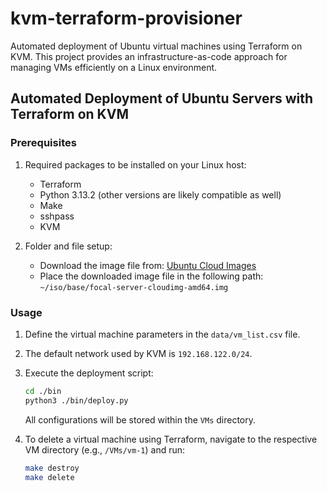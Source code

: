 
# kvm-terraform-provisioner
Automated deployment of Ubuntu virtual machines using Terraform on KVM. This project provides an infrastructure-as-code approach for managing VMs efficiently on a Linux environment.

## Automated Deployment of Ubuntu Servers with Terraform on KVM

### Prerequisites

1. Required packages to be installed on your Linux host:

   - Terraform
   - Python 3.13.2 (other versions are likely compatible as well)
   - Make
   - sshpass
   - KVM

2. Folder and file setup:

   - Download the image file from: [Ubuntu Cloud Images](https://cloud-images.ubuntu.com/focal/current/focal-server-cloudimg-amd64.img)
   - Place the downloaded image file in the following path: `~/iso/base/focal-server-cloudimg-amd64.img`

### Usage

1. Define the virtual machine parameters in the `data/vm_list.csv` file.

2. The default network used by KVM is `192.168.122.0/24`.

3. Execute the deployment script:

   ```sh
   cd ./bin
   python3 ./bin/deploy.py
   ```

   All configurations will be stored within the `VMs` directory.

4. To delete a virtual machine using Terraform, navigate to the respective VM directory (e.g., `/VMs/vm-1`) and run:

   ```sh
   make destroy
   make delete
   ```


